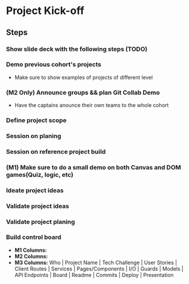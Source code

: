 # Project Kick-off

## Steps

### Show slide deck with the following steps (TODO)

### Demo previous cohort's projects
  - Make sure to show examples of projects of different level 

### (M2 Only) Announce groups && plan Git Collab Demo
  - Have the captains anounce their own teams to the whole cohort

### Define project scope

### Session on planing

### Session on reference project build

### (M1) Make sure to do a small demo on both Canvas and DOM games(Quiz, logic, etc)

### Ideate project ideas

### Validate project ideas

### Validate project planing

### Build control board
  - **M1 Columns:**
  - **M2 Columns:**
  - **M3 Columns:** Who | Project Name | Tech Challenge | User Stories | Client Routes | Services | Pages/Components | I/O | Guards | Models | API Endpoints | Board | Readme | Commits | Deploy | Presentation
